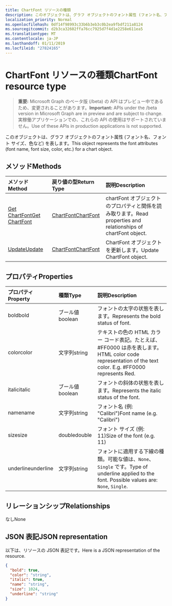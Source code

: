```yaml
---
title: ChartFont リソースの種類
description: このオブジェクトは、グラフ オブジェクトのフォント属性 (フォント名、フォント サイズ、色など) を表します。
localization_priority: Normal
ms.openlocfilehash: 0df14f98993c33b6b3eb3c0b2ea9fbdf211a8124
ms.sourcegitcommit: d2b3ca32602ffa76cc7925d7f4d1e2258e611ea5
ms.translationtype: MT
ms.contentlocale: ja-JP
ms.lasthandoff: 01/11/2019
ms.locfileid: "27824165"
---
```

# <a name="chartfont-resource-type"></a><span data-ttu-id="55f8a-103">ChartFont リソースの種類</span><span class="sxs-lookup"><span data-stu-id="55f8a-103">ChartFont resource type</span></span>

> <span data-ttu-id="55f8a-104">**重要:** Microsoft Graph のベータ版 (/beta) の API はプレビュー中であるため、変更されることがあります。</span><span class="sxs-lookup"><span data-stu-id="55f8a-104">**Important:** APIs under the /beta version in Microsoft Graph are in preview and are subject to change.</span></span> <span data-ttu-id="55f8a-105">実稼働アプリケーションでの、これらの API の使用はサポートされていません。</span><span class="sxs-lookup"><span data-stu-id="55f8a-105">Use of these APIs in production applications is not supported.</span></span>

<span data-ttu-id="55f8a-106">このオブジェクトは、グラフ オブジェクトのフォント属性 (フォント名、フォント サイズ、色など) を表します。</span><span class="sxs-lookup"><span data-stu-id="55f8a-106">This object represents the font attributes (font name, font size, color, etc.) for a chart object.</span></span>


## <a name="methods"></a><span data-ttu-id="55f8a-107">メソッド</span><span class="sxs-lookup"><span data-stu-id="55f8a-107">Methods</span></span>

| <span data-ttu-id="55f8a-108">メソッド</span><span class="sxs-lookup"><span data-stu-id="55f8a-108">Method</span></span>           | <span data-ttu-id="55f8a-109">戻り値の型</span><span class="sxs-lookup"><span data-stu-id="55f8a-109">Return Type</span></span>    |<span data-ttu-id="55f8a-110">説明</span><span class="sxs-lookup"><span data-stu-id="55f8a-110">Description</span></span>|
|:---------------|:--------|:----------|
|[<span data-ttu-id="55f8a-111">Get ChartFont</span><span class="sxs-lookup"><span data-stu-id="55f8a-111">Get ChartFont</span></span>](../api/chartfont-get.md) | [<span data-ttu-id="55f8a-112">ChartFont</span><span class="sxs-lookup"><span data-stu-id="55f8a-112">ChartFont</span></span>](chartfont.md) |<span data-ttu-id="55f8a-113">chartFont オブジェクトのプロパティと関係を読み取ります。</span><span class="sxs-lookup"><span data-stu-id="55f8a-113">Read properties and relationships of chartFont object.</span></span>|
|[<span data-ttu-id="55f8a-114">Update</span><span class="sxs-lookup"><span data-stu-id="55f8a-114">Update</span></span>](../api/chartfont-update.md) | [<span data-ttu-id="55f8a-115">ChartFont</span><span class="sxs-lookup"><span data-stu-id="55f8a-115">ChartFont</span></span>](chartfont.md)   |<span data-ttu-id="55f8a-116">ChartFont オブジェクトを更新します。</span><span class="sxs-lookup"><span data-stu-id="55f8a-116">Update ChartFont object.</span></span> |

## <a name="properties"></a><span data-ttu-id="55f8a-117">プロパティ</span><span class="sxs-lookup"><span data-stu-id="55f8a-117">Properties</span></span>
| <span data-ttu-id="55f8a-118">プロパティ</span><span class="sxs-lookup"><span data-stu-id="55f8a-118">Property</span></span>     | <span data-ttu-id="55f8a-119">種類</span><span class="sxs-lookup"><span data-stu-id="55f8a-119">Type</span></span>   |<span data-ttu-id="55f8a-120">説明</span><span class="sxs-lookup"><span data-stu-id="55f8a-120">Description</span></span>|
|:---------------|:--------|:----------|
|<span data-ttu-id="55f8a-121">bold</span><span class="sxs-lookup"><span data-stu-id="55f8a-121">bold</span></span>|<span data-ttu-id="55f8a-122">ブール値</span><span class="sxs-lookup"><span data-stu-id="55f8a-122">boolean</span></span>|<span data-ttu-id="55f8a-123">フォントの太字の状態を表します。</span><span class="sxs-lookup"><span data-stu-id="55f8a-123">Represents the bold status of font.</span></span>|
|<span data-ttu-id="55f8a-124">color</span><span class="sxs-lookup"><span data-stu-id="55f8a-124">color</span></span>|<span data-ttu-id="55f8a-125">文字列</span><span class="sxs-lookup"><span data-stu-id="55f8a-125">string</span></span>|<span data-ttu-id="55f8a-p102">テキストの色の HTML カラー コード表記。たとえば、#FF0000 は赤を表します。</span><span class="sxs-lookup"><span data-stu-id="55f8a-p102">HTML color code representation of the text color. E.g. #FF0000 represents Red.</span></span>|
|<span data-ttu-id="55f8a-129">italic</span><span class="sxs-lookup"><span data-stu-id="55f8a-129">italic</span></span>|<span data-ttu-id="55f8a-130">ブール値</span><span class="sxs-lookup"><span data-stu-id="55f8a-130">boolean</span></span>|<span data-ttu-id="55f8a-131">フォントの斜体の状態を表します。</span><span class="sxs-lookup"><span data-stu-id="55f8a-131">Represents the italic status of the font.</span></span>|
|<span data-ttu-id="55f8a-132">name</span><span class="sxs-lookup"><span data-stu-id="55f8a-132">name</span></span>|<span data-ttu-id="55f8a-133">文字列</span><span class="sxs-lookup"><span data-stu-id="55f8a-133">string</span></span>|<span data-ttu-id="55f8a-134">フォント名 (例: "Calibri")</span><span class="sxs-lookup"><span data-stu-id="55f8a-134">Font name (e.g. "Calibri")</span></span>|
|<span data-ttu-id="55f8a-135">size</span><span class="sxs-lookup"><span data-stu-id="55f8a-135">size</span></span>|<span data-ttu-id="55f8a-136">double</span><span class="sxs-lookup"><span data-stu-id="55f8a-136">double</span></span>|<span data-ttu-id="55f8a-137">フォント サイズ (例: 11)</span><span class="sxs-lookup"><span data-stu-id="55f8a-137">Size of the font (e.g. 11)</span></span>|
|<span data-ttu-id="55f8a-138">underline</span><span class="sxs-lookup"><span data-stu-id="55f8a-138">underline</span></span>|<span data-ttu-id="55f8a-139">文字列</span><span class="sxs-lookup"><span data-stu-id="55f8a-139">string</span></span>|<span data-ttu-id="55f8a-p103">フォントに適用する下線の種類。可能な値は、`None`、`Single` です。</span><span class="sxs-lookup"><span data-stu-id="55f8a-p103">Type of underline applied to the font. Possible values are: `None`, `Single`.</span></span>|

## <a name="relationships"></a><span data-ttu-id="55f8a-142">リレーションシップ</span><span class="sxs-lookup"><span data-stu-id="55f8a-142">Relationships</span></span>
<span data-ttu-id="55f8a-143">なし</span><span class="sxs-lookup"><span data-stu-id="55f8a-143">None</span></span>


## <a name="json-representation"></a><span data-ttu-id="55f8a-144">JSON 表記</span><span class="sxs-lookup"><span data-stu-id="55f8a-144">JSON representation</span></span>

<span data-ttu-id="55f8a-145">以下は、リソースの JSON 表記です。</span><span class="sxs-lookup"><span data-stu-id="55f8a-145">Here is a JSON representation of the resource.</span></span>

<!-- {
  "blockType": "resource",
  "optionalProperties": [

  ],
  "@odata.type": "microsoft.graph.chartFont"
}-->

```json
{
  "bold": true,
  "color": "string",
  "italic": true,
  "name": "string",
  "size": 1024,
  "underline": "string"
}

```

<!-- uuid: 8fcb5dbc-d5aa-4681-8e31-b001d5168d79
2015-10-25 14:57:30 UTC -->
<!-- {
  "type": "#page.annotation",
  "description": "ChartFont resource",
  "keywords": "",
  "section": "documentation",
  "tocPath": ""
}-->
